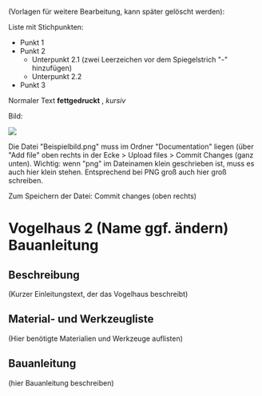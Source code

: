 (Vorlagen für weitere Bearbeitung, kann später gelöscht werden):

Liste mit Stichpunkten:
- Punkt 1
- Punkt 2
  - Unterpunkt 2.1 (zwei Leerzeichen vor dem Spiegelstrich "-" hinzufügen)
  - Unterpunkt 2.2
- Punkt 3

Normaler Text **fettgedruckt** , _kursiv_ 

Bild:

![](Beispielbild.png)

Die Datei "Beispielbild.png" muss im Ordner "Documentation" liegen (über "Add file" oben rechts in der Ecke > Upload files > Commit Changes (ganz unten).
Wichtig: wenn "png" im Dateinamen klein geschrieben ist, muss es auch hier klein stehen. Entsprechend bei PNG groß auch hier groß schreiben.

Zum Speichern der Datei: Commit changes (oben rechts)

# Vogelhaus 2 (Name ggf. ändern) Bauanleitung

## Beschreibung
(Kurzer Einleitungstext, der das Vogelhaus beschreibt)


## Material- und Werkzeugliste

(Hier benötigte Materialien und Werkzeuge auflisten)

## Bauanleitung

(hier Bauanleitung beschreiben)
